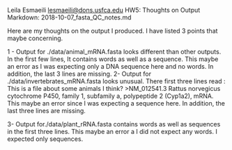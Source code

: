 
Leila Esmaeili
lesmaeili@dons.usfca.edu
HW5: Thoughts on Output 
Markdown:  2018-10-07_fasta_QC_notes.md

Here are my thoughts on the output I produced. I have listed 3 points that maybe concerning.

1 - Output for ./data/animal_mRNA.fasta looks different than other outputs. In the first few lines, It contains words as well as 
a sequence.   This maybe an error as I  was expecting only a DNA sequence here and no words. In addition, the last 3 lines are
missing.
2- Output for ./data/invertebrates_mRNA.fasta looks unusual.
There first three lines read : This is a file about some animals I think? >NM_012541.3 Rattus norvegicus cytochrome P450, 
family 1, subfamily a, polypeptide 2 (Cyp1a2), mRNA. This maybe an error since I was expecting a sequence here. In addition,
 the last three lines are missing. 

3- Output for./data/plant_rRNA.fasta contains words as well as sequences in the first three lines.  This maybe an error a
 I did not expect any words. I expected only sequences.


